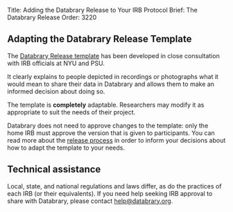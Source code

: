 Title: Adding the Databrary Release to Your IRB Protocol
Brief: The Databrary Release
Order: 3220

## Adapting the Databrary Release Template 

The [Databrary Release template](|filename|../../../policies/release-template.mdi) has been developed in close consultation with IRB officials at NYU and PSU.

It clearly explains to people depicted in recordings or photographs what it would mean to share their data in Databrary and allows them to make an informed decision about doing so.

The template is **completely** adaptable.
Researchers may modify it as appropriate to suit the needs of their project.

Databrary does not need to approve changes to the template: only the home IRB must approve the version that is given to participants.
You can read more about the [release process](|filename|asking.md) in order to inform your decisions about how to adapt the template to your needs.

## Technical assistance

Local, state, and national regulations and laws differ, as do the practices of each IRB (or their equivalents).
If you need help seeking IRB approval to share with Databrary, please contact help@databrary.org.

